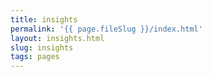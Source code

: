 ```yaml
---
title: insights
permalink: '{{ page.fileSlug }}/index.html'
layout: insights.html
slug: insights
tags: pages
---
```



